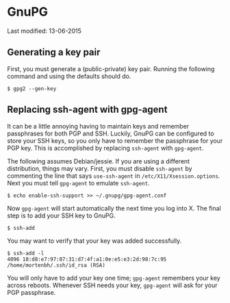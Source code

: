 # GnuPG

Last modified: 13-06-2015

## Generating a key pair

First, you must generate a (public-private) key pair. Running the following
command and using the defaults should do.

	$ gpg2 --gen-key

## Replacing ssh-agent with gpg-agent

It can be a little annoying having to maintain keys and remember passphrases
for both PGP and SSH. Luckily, GnuPG can be configured to store your SSH keys,
so you only have to remember the passphrase for your PGP key. This is
accomplished by replacing `ssh-agent` with `gpg-agent`.

The following assumes Debian/jessie. If you are using a different
distribution, things may vary. First, you must disable `ssh-agent` by
commenting the line that says `use-ssh-agent` in `/etc/X11/Xsession.options`.
Next you must tell `gpg-agent` to emulate `ssh-agent`.

	$ echo enable-ssh-support >> ~/.gnupg/gpg-agent.conf

Now `gpg-agent` will start automatically the next time you log into X. The
final step is to add your SSH key to GnuPG.

	$ ssh-add

You may want to verify that your key was added successfully.

	$ ssh-add -l
	4096 18:d8:e7:97:87:31:d7:4f:a1:0e:e5:e3:2d:98:7c:95 /home/mortenbh/.ssh/id_rsa (RSA)

You will only have to add your key one time; `gpg-agent` remembers your key
across reboots. Whenever SSH needs your key, `gpg-agent` will ask for your PGP
passphrase.
